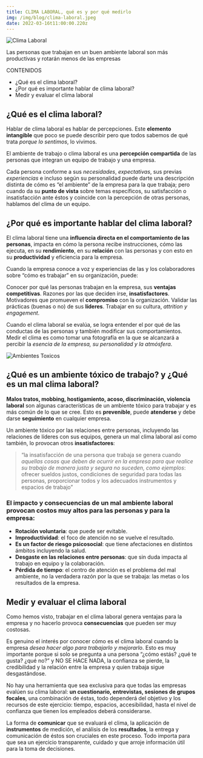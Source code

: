 ```yaml
---
title: CLIMA LABORAL, qué es y por qué medirlo 
img: /img/blog/clima-laboral.jpeg
date: 2022-03-16t11:00:00.220z
---
```


![Clima Laboral](/img/blog/clima-laboral.jpeg "Clima Laboral")

Las personas que trabajan en un buen ambiente laboral son más productivas y rotarán menos de las empresas

CONTENIDOS
- ¿Qué es el clima laboral?
- ¿Por qué es importante hablar de clima laboral?
- Medir y evaluar el clima laboral


## ¿Qué es el clima laboral?

Hablar de clima laboral es hablar de percepciones. Este **elemento intangible** que poco se puede describir pero que todos sabemos de qué trata *porque lo sentimos*, lo vivimos.

El ambiente de trabajo o clima laboral es una **percepción compartida** de las personas que integran un equipo de trabajo y una empresa. 

Cada persona conforme a sus *necesidades*, *expectativas*, sus previas *experiencias* e incluso según su personalidad puede darte una descripción distinta de cómo es “el ambiente” de la empresa para la que trabaja; pero cuando da su **punto de vista** sobre temas específicos, su satisfacción o insatisfacción ante éstos y coincide con la percepción de otras personas, hablamos del clima de un equipo. 
 
## ¿Por qué es importante hablar del clima laboral?

El clima laboral tiene una **influencia directa en el comportamiento de las personas**, impacta en cómo la persona recibe instrucciones, cómo las ejecuta, en su **rendimiento**, en su **relación** con las personas y con esto en su **productividad** y eficiencia para la empresa. 

Cuando la empresa conoce a voz y experiencias de las y los colaboradores sobre “cómo es trabajar” en su organización, puede:

Conocer por qué las personas trabajan en la empresa, sus **ventajas competitivas**. 
Razones por las que deciden irse, **insatisfactores**.
Motivadores que promueven el **compromiso** con la organización.
Validar las prácticas (buenas o no) de sus **líderes**.
Trabajar en su cultura, *attrition y engagement*.

Cuando el clima laboral se evalúa, se logra entender el por qué de las conductas de las personas y también modificar sus comportamientos. Medir el clima es como tomar una fotografía en la que se alcanzará a percibir la *esencia de la empresa, su personalidad y la atmósfera*. 


![Ambientes Toxicos](/img/blog/ambientes-toxicos.jpeg "Ambientes Toxicos")
## ¿Qué es un ambiente tóxico de trabajo? y  ¿Qué es un mal clima laboral?


**Malos tratos, mobbing, hostigamiento, acoso, discriminación, violencia laboral** son algunas características de un ambiente tóxico para trabajar y es más común de lo que se cree. Esto es **prevenible**, puede **atenderse** y debe darse **seguimiento** en cualquier empresa. 

Un ambiente tóxico por las relaciones entre personas, incluyendo las relaciones de líderes con sus equipos, genera un mal clima laboral así como también, lo provocan otros **insatisfactores**: 

> “la insatisfacción de una persona que trabaja se genera cuando *aquellas cosas que deben de ocurrir en la empresa para que realice su trabajo de manera justa y segura no suceden, como ejemplos*: ofrecer sueldos justos, condiciones de seguridad para todas las personas, proporcionar todos y los adecuados instrumentos y espacios de trabajo”

### El **impacto y consecuencias de un mal ambiente laboral** provocan costos muy altos para las personas y para la empresa: 

* **Rotación voluntaria**: que puede ser evitable. 
* **Improductividad**: el foco de atención no se vuelve el resultado. 
* **Es un factor de riesgo psicosocial**: que tiene afectaciones en distintos ámbitos incluyendo la salud.
* **Desgaste en las relaciones entre personas**: que sin duda impacta al trabajo en equipo y la colaboración. 
* **Pérdida de tiempo**: el centro de atención es el problema del mal ambiente, no la verdadera razón por la que se trabaja: las metas o los resultados de la empresa. 


## Medir y evaluar el clima laboral

Como hemos visto, trabajar en el clima laboral genera ventajas para la empresa y no hacerlo provoca **consecuencias** que pueden ser muy costosas.

Es genuino el interés por conocer cómo es el clima laboral cuando la empresa *desea hacer algo para trabajarlo y mejorarlo*. Esto es muy importante porque si solo se pregunta a una persona “¿cómo estás? ¿qué te gusta? ¿qué no?” y NO SE HACE NADA, la confianza se pierde, la credibilidad y la relación entre la empresa y quien trabaja sigue desgastándose. 

No hay una herramienta que sea exclusiva para que todas las empresas evalúen su clima laboral: **un cuestionario, entrevistas, sesiones de grupos focales**, una combinación de éstas, todo dependerá del objetivo y los recursos de este ejercicio: tiempo, espacios, accesibilidad, hasta el nivel de confianza que tienen los empleados deberá considerarse. 

La forma de **comunicar** que se evaluará el clima, la aplicación de **instrumentos** de medición, el análisis de los **resultados**, la entrega y comunicación de éstos son cruciales en este proceso. Todo importa para que sea un ejercicio transparente, cuidado y que arroje información útil para la toma de decisiones. 
